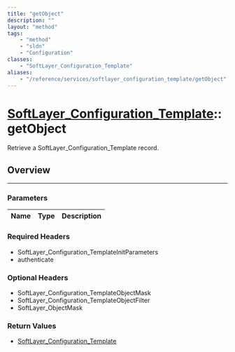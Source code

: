 ```yaml
---
title: "getObject"
description: ""
layout: "method"
tags:
    - "method"
    - "sldn"
    - "Configuration"
classes:
    - "SoftLayer_Configuration_Template"
aliases:
    - "/reference/services/softlayer_configuration_template/getObject"
---
```

# [SoftLayer_Configuration_Template](/reference/services/SoftLayer_Configuration_Template)::getObject

Retrieve a SoftLayer_Configuration_Template record.


## Overview 


-----

### Parameters 
|Name | Type | Description |
| --- | --- | --- |


### Required Headers
* SoftLayer_Configuration_TemplateInitParameters
* authenticate


### Optional Headers
* SoftLayer_Configuration_TemplateObjectMask
* SoftLayer_Configuration_TemplateObjectFilter
* SoftLayer_ObjectMask

### Return Values
* <a href='/reference/datatypes/SoftLayer_Configuration_Template'>SoftLayer_Configuration_Template </a>




